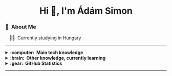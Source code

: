 <h1 align="center">Hi 👋, I'm Ádám Simon</h1>

### :space_invader: &nbsp;About Me

&nbsp;&nbsp;&nbsp;:technologist: &nbsp;Currently studying in Hungary

<hr/>

<details>
  <summary><b>:computer: &nbsp;Main tech knowledge</b></summary>
  <br/>

![HTML5](https://img.shields.io/badge/HTML5-E34F26.svg?&style=flat&logo=html5&logoColor=white)&nbsp;
![CSS3](https://img.shields.io/badge/CSS3-%231572B6.svg?&style=flat&logo=css3&logoColor=white)&nbsp;
![MySQL](https://img.shields.io/badge/MARIADB-4479A1.svg?&style=flat&logo=mariadb&logoColor=white)
![Git](https://img.shields.io/badge/GIT-%23F05033.svg?&style=flat&logo=git&logoColor=white)&nbsp;

</details>

<details>
  <summary><b>:brain: &nbsp;Other knowledge, currently learning</b></summary>
  <br/>

![Python](https://img.shields.io/badge/PYTHON-3776AB.svg?&style=flat&logo=python&logoColor=white)&nbsp;\
![PHP](https://img.shields.io/badge/PHP-777BB4.svg?&style=flat&logo=php&logoColor=white)&nbsp;

</details>

<details>
  <summary><b>:gear: &nbsp;GitHub Statistics</b></summary>
  <br/>
    <p align="center">
        <img height="137px" src="https://github-readme-streak-stats.herokuapp.com/?user=adamsimondev&hide_border=true&theme=nightowl" />
    </p>
    <p align="center">
        <img height="137px" src="https://github-readme-stats.vercel.app/api?username=adamsimondev&hide_title=true&hide_border=true&show_icons=true&include_all_commits=true&count_private=true&line_height=21&theme=nightowl" /> <img height="137px" src="https://github-readme-stats.vercel.app/api/top-langs/?username=adamsimondev&langs_count=8&theme=nightowl" />
    </p>
</details>

<hr/>
<br/>
